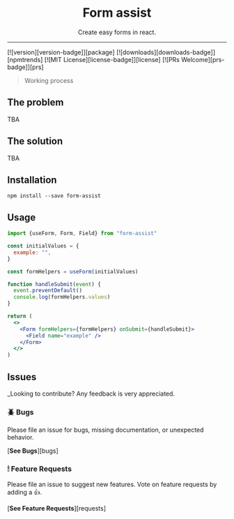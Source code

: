 <div align="center">
<h1>Form assist</h1>

<p>Create easy forms in react.</p>
</div>

---

<!-- prettier-ignore-start -->
[![version][version-badge]][package]
[![downloads][downloads-badge]][npmtrends]
[![MIT License][license-badge]][license]
[![PRs Welcome][prs-badge]][prs]
<!-- prettier-ignore-end -->

> Working process

## The problem

TBA

## The solution

TBA

## Installation

```
npm install --save form-assist
```

## Usage

```jsx
import {useForm, Form, Field} from "form-assist"

const initialValues = {
  example: "",
}

const formHelpers = useForm(initialValues)

function handleSubmit(event) {
  event.preventDefault()
  console.log(formHelpers.values)
}

return (
  <>
    <Form formHelpers={formHelpers} onSubmit={handleSubmit}>
      <Field name="example" />
    </Form>
  </>
)
```

## Issues

\_Looking to contribute? Any feedback is very appreciated.

### 🪲 Bugs

Please file an issue for bugs, missing documentation, or unexpected behavior.

[**See Bugs**][bugs]

### 🕯 Feature Requests

Please file an issue to suggest new features. Vote on feature requests by adding
a 👍.

[**See Feature Requests**][requests]
